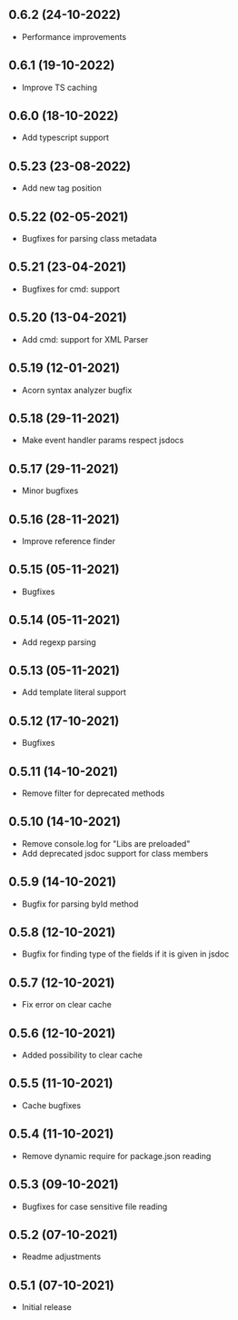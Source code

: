 ## 0.6.2 (24-10-2022)
*  Performance improvements

## 0.6.1 (19-10-2022)
*  Improve TS caching

## 0.6.0 (18-10-2022)
*  Add typescript support

## 0.5.23 (23-08-2022)
*  Add new tag position

## 0.5.22 (02-05-2021)
*  Bugfixes for parsing class metadata

## 0.5.21 (23-04-2021)
*  Bugfixes for cmd: support

## 0.5.20 (13-04-2021)
*  Add cmd: support for XML Parser

## 0.5.19 (12-01-2021)
*  Acorn syntax analyzer bugfix

## 0.5.18 (29-11-2021)
*  Make event handler params respect jsdocs

## 0.5.17 (29-11-2021)
*  Minor bugfixes

## 0.5.16 (28-11-2021)
* Improve reference finder

## 0.5.15 (05-11-2021)
* Bugfixes

## 0.5.14 (05-11-2021)
* Add regexp parsing

## 0.5.13 (05-11-2021)
* Add template literal support

## 0.5.12 (17-10-2021)
* Bugfixes

## 0.5.11 (14-10-2021)
* Remove filter for deprecated methods

## 0.5.10 (14-10-2021)
* Remove console.log for "Libs are preloaded"
* Add deprecated jsdoc support for class members

## 0.5.9 (14-10-2021)
* Bugfix for parsing byId method

## 0.5.8 (12-10-2021)
* Bugfix for finding type of the fields  if it is given in jsdoc

## 0.5.7 (12-10-2021)
* Fix error on clear cache

## 0.5.6 (12-10-2021)
* Added possibility to clear cache

## 0.5.5 (11-10-2021)
* Cache bugfixes

## 0.5.4 (11-10-2021)
* Remove dynamic require for package.json reading

## 0.5.3 (09-10-2021)
* Bugfixes for case sensitive file reading

## 0.5.2 (07-10-2021)
* Readme adjustments

## 0.5.1 (07-10-2021)
* Initial release